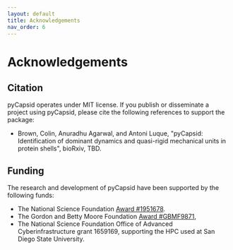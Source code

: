 ```yaml
---
layout: default
title: Acknowledgements
nav_order: 6
---
```


# Acknowledgements

## Citation
pyCapsid operates under MIT license. If you publish or disseminate a project using pyCapsid, please cite the following references to support the package:
+ Brown, Colin, Anuradhu Agarwal, and Antoni Luque, "pyCapsid: Identification of dominant dynamics and quasi-rigid mechanical units in protein shells", bioRxiv, TBD.

## Funding
The research and development of pyCapsid have been supported by the following funds:
+ The National Science Foundation [Award #1951678](https://www.nsf.gov/awardsearch/showAward?AWD_ID=1951678&HistoricalAwards=false).
+ The Gordon and Betty Moore Foundation [Award #GBMF9871](https://doi.org/10.37807/GBMF9871),
+ The National Science Foundation Office of Advanced Cyberinfrastructure grant 1659169, supporting the HPC used at San Diego  State University.
  
